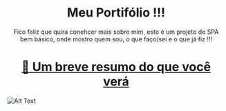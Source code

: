 <h1 align="center"> Meu Portifólio !!! </h1>

<p align="center"> Fico feliz que quira conehcer mais sobre mim, este é um projeto de SPA bem básico, 
onde mostro quem sou, o que faço/sei e o que já fiz !!! </p>

<h1 align="center">
    <a href="https://bolodissenoura.github.io/daniellimae/">🔗 Um breve resumo do que você verá</a>
    
</h1>

![Alt Text](https://media.giphy.com/media/J3rQH9z5X0QhQGG5kY/giphy-downsized-large.gif)
